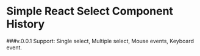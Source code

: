 # Simple React Select Component History

###v.0.0.1
Support: Single select, Multiple select, Mouse events, Keyboard event.